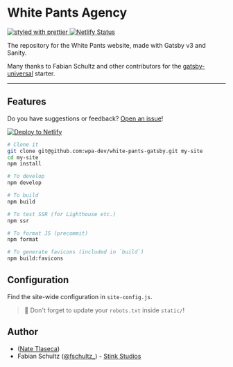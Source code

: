 # White Pants Agency

<a href="https://github.com/prettier/prettier">
  <img
    src="https://img.shields.io/badge/styled_with-prettier-ff69b4.svg"
    alt="styled with prettier"
  />
</a>
<a href="https://app.netlify.com/sites/gatsby-universal/deploys">
  <img
    src="https://api.netlify.com/api/v1/badges/3e49bb6e-c385-4807-a7e8-70eea491cfdf/deploy-status"
    alt="Netlify Status"
  />
</a>

The repository for the White Pants website, made with Gatsby v3 and Sanity.

Many thanks to Fabian Schultz and other contributors for the <a href="https://github.com/fabe/gatsby-universal" target="_blank">gatsby-universal</a> starter.

***

## Features

Do you have suggestions or feedback? [Open an issue](https://github.com/wpa-dev/white-pants-gatsby/issues/new)!

[![Deploy to Netlify](https://www.netlify.com/img/deploy/button.svg)](https://app.netlify.com/start/deploy?repository=https://github.com/fabe/gatsby-universal)

```bash
# Clone it
git clone git@github.com:wpa-dev/white-pants-gatsby.git my-site
cd my-site
npm install

# To develop
npm develop

# To build
npm build

# To test SSR (for Lighthouse etc.)
npm ssr

# To format JS (precommit)
npm format

# To generate favicons (included in `build`)
npm build:favicons
```

## Configuration

Find the site-wide configuration in `site-config.js`.

> 🚨 Don't forget to update your `robots.txt` inside `static/`!

## Author

* ([Nate Tlaseca](https://natetlaseca.com))
* Fabian Schultz ([@fschultz_](https://twitter.com/fschultz_)) - [Stink Studios](https://stinkstudios.com)
